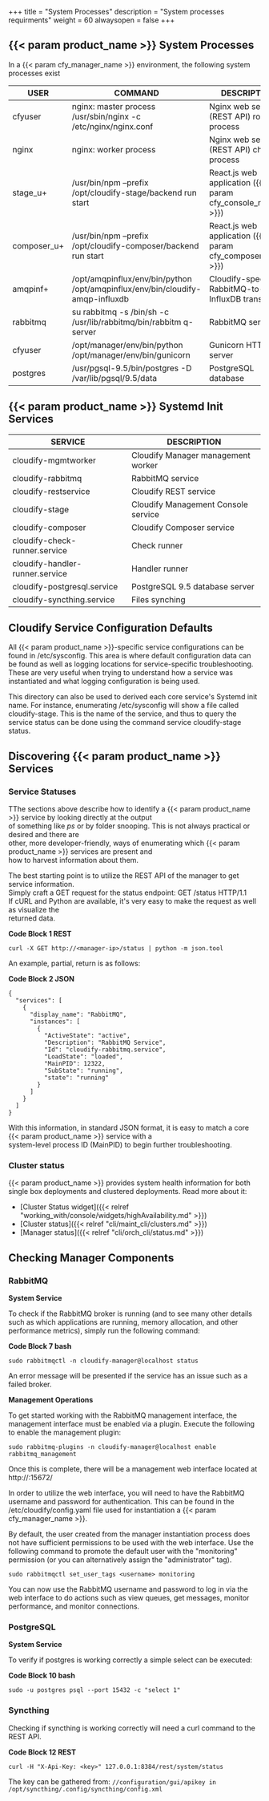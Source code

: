 +++
title = "System Processes"
description = "System processes requirments"
weight = 60
alwaysopen = false
+++

## {{< param product_name >}} System Processes

In a {{< param cfy_manager_name >}} environment, the following system processes exist

| USER        | COMMAND                                                                       | DESCRIPTION                                                 |
|-------------|-------------------------------------------------------------------------------|-------------------------------------------------------------|
| cfyuser     | nginx: master process /usr/sbin/nginx -c /etc/nginx/nginx.conf                | Nginx web server (REST API) root process                    |
| nginx       | nginx: worker process                                                         | Nginx web server (REST API) child process                   |
| stage_u+    | /usr/bin/npm –prefix /opt/cloudify-stage/backend run start                    | React.js web application ({{< param cfy_console_name >}})   |
| composer_u+ | /usr/bin/npm –prefix /opt/cloudify-composer/backend run start                 | React.js web application ({{< param cfy_composer_name >}})  |
| amqpinf+    | /opt/amqpinflux/env/bin/python /opt/amqpinflux/env/bin/cloudify-amqp-influxdb | Cloudify-specific RabbitMQ-to-InfluxDB transport            |
| rabbitmq    | su rabbitmq -s /bin/sh -c /usr/lib/rabbitmq/bin/rabbitm q-server              | RabbitMQ service                                            |
| cfyuser     | /opt/manager/env/bin/python /opt/manager/env/bin/gunicorn                     | Gunicorn HTTP server                                        |
| postgres    | /usr/pgsql-9.5/bin/postgres -D /var/lib/pgsql/9.5/data                        | PostgreSQL database                                         |

## {{< param product_name >}} Systemd Init Services

| SERVICE                         | DESCRIPTION                         |
|---------------------------------|-------------------------------------|
| cloudify-mgmtworker             | Cloudify Manager management worker  |
| cloudify-rabbitmq               | RabbitMQ service                    |
| cloudify-restservice            | Cloudify REST service               |
| cloudify-stage                  | Cloudify Management Console service |
| cloudify-composer               | Cloudify Composer service           |
| cloudify-check-runner.service   | Check runner                        |
| cloudify-handler-runner.service | Handler runner                      |
| cloudify-postgresql.service     | PostgreSQL 9.5 database server      |
| cloudify-syncthing.service      | Files synching                      |

## Cloudify Service Configuration Defaults 

All {{< param product_name >}}-specific service configurations can be found in /etc/sysconfig. This area is where default configuration data can be found as well as logging locations for service-specific troubleshooting. These are very useful when trying to understand how a service was instantiated and what logging configuration is being used.

This directory can also be used to derived each core service's Systemd init name. For instance, enumerating /etc/sysconfig will show a file called cloudify-stage. This is the name of the service, and thus to query the service status can be done using the command service cloudify-stage status.

## Discovering {{< param product_name >}} Services

### Service Statuses 

TThe sections above describe how to identify a {{< param product_name >}} service by looking directly at the output \
of something like _ps_ or by folder snooping. This is not always practical or desired and there are \
other, more developer-friendly, ways of enumerating which {{< param product_name >}} services are present and \
how to harvest information about them.

The best starting point is to utilize the REST API of the manager to get service information. \
Simply craft a GET request for the status endpoint: GET /status HTTP/1.1 \
If cURL and Python are available, it's very easy to make the request as well as visualize the \
returned data.

**Code Block 1 REST**

```
curl -X GET http://<manager-ip>/status | python -m json.tool
```

An example, partial, return is as follows:

**Code Block 2 JSON**

```
{
  "services": [
    {
      "display_name": "RabbitMQ",
      "instances": [
        {
          "ActiveState": "active",
          "Description": "RabbitMQ Service",
          "Id": "cloudify-rabbitmq.service",
          "LoadState": "loaded",
          "MainPID": 12322,
          "SubState": "running",
          "state": "running"
        }
      ]
    }
  ]
}

```

With this information, in standard JSON format, it is easy to match a core {{< param product_name >}} service with a \
system-level process ID (MainPID) to begin further troubleshooting.

### Cluster status 

{{< param product_name >}} provides system health information for both single box deployments and clustered deployments. Read more about it:

- [Cluster Status widget]({{< relref "working_with/console/widgets/highAvailability.md" >}})
- [Cluster status]({{< relref "cli/maint_cli/clusters.md" >}})
- [Manager status]({{< relref "cli/orch_cli/status.md" >}})

## Checking Manager Components 

### RabbitMQ

**System Service**

To check if the RabbitMQ broker is running (and to see many other details such as which applications are running, memory allocation, and other performance metrics), simply run the following command:

**Code Block 7 bash**

```
sudo rabbitmqctl -n cloudify-manager@localhost status
```

An error message will be presented if the service has an issue such as a failed broker.

**Management Operations**

To get started working with the RabbitMQ management interface, the management interface must be enabled via a plugin. Execute the following to enable the management plugin:

```
sudo rabbitmq-plugins -n cloudify-manager@localhost enable rabbitmq_management
```

Once this is complete, there will be a management web interface located at http://<server IP>:15672/

In order to utilize the web interface, you will need to have the RabbitMQ username and password for authentication. This can be found in the /etc/cloudify/config.yaml file used for instantiation a {{< param cfy_manager_name >}}.

By default, the user created from the manager instantiation process does not have sufficient permissions to be used with the web interface. Use the following command to promote the default user with the "monitoring" permission (or you can alternatively assign the "administrator" tag).

```
sudo rabbitmqctl set_user_tags <username> monitoring
```

You can now use the RabbitMQ username and password to log in via the web interface to do actions such as view queues, get messages, monitor performance, and monitor connections.

### PostgreSQL

**System Service**

To verify if postgres is working correctly a simple select can be executed:

**Code Block 10 bash**

```
sudo -u postgres psql --port 15432 -c "select 1"
```

### Syncthing

Checking if syncthing is working correctly will need a curl command to the REST API.

**Code Block 12 REST**

```
curl -H "X-Api-Key: <key>" 127.0.0.1:8384/rest/system/status

```

The key can be gathered from: `//configuration/gui/apikey in /opt/syncthing/.config/syncthing/config.xml`